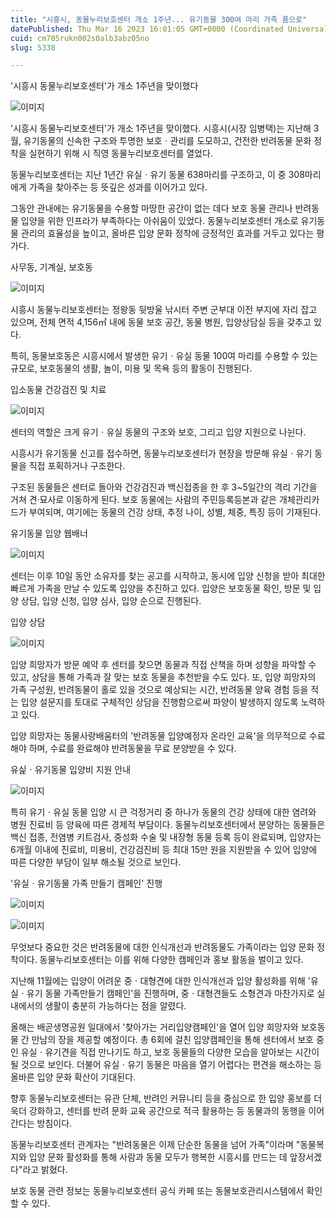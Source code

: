 ```yaml
---
title: "시흥시, 동물누리보호센터 개소 1주년... 유기동물 300여 마리 가족 품으로"
datePublished: Thu Mar 16 2023 16:01:05 GMT+0000 (Coordinated Universal Time)
cuid: cm705rukn002s0alb3abz05no
slug: 5338

---
```



'시흥시 동물누리보호센터'가 개소 1주년을 맞이했다

![이미지](https://cdn.hashnode.com/res/hashnode/image/upload/v1739258768139/af8fc605-c809-42c7-b89a-7af3ca4d2117.jpeg)

'시흥시 동물누리보호센터'가 개소 1주년을 맞이했다. 시흥시(시장 임병택)는 지난해 3월, 유기동물의 신속한 구조와 투명한 보호ㆍ관리를 도모하고, 건전한 반려동물 문화 정착을 실현하기 위해 시 직영 동물누리보호센터를 열었다.

동물누리보호센터는 지난 1년간 유실ㆍ유기 동물 638마리를 구조하고, 이 중 308마리에게 가족을 찾아주는 등 뜻깊은 성과를 이어가고 있다.

그동안 관내에는 유기동물을 수용할 마땅한 공간이 없는 데다 보호 동물 관리나 반려동물 입양을 위한 인프라가 부족하다는 아쉬움이 있었다. 동물누리보호센터 개소로 유기동물 관리의 효율성을 높이고, 올바른 입양 문화 정착에 긍정적인 효과를 거두고 있다는 평가다.

사무동, 기계실, 보호동

![이미지](https://cdn.hashnode.com/res/hashnode/image/upload/v1739258770250/5d07553b-4e9f-493a-8049-c8484c5fdc9a.jpeg)

시흥시 동물누리보호센터는 정왕동 뒷방울 낚시터 주변 군부대 이전 부지에 자리 잡고 있으며, 전체 면적 4,156㎡ 내에 동물 보호 공간, 동물 병원, 입양상담실 등을 갖추고 있다.

특히, 동물보호동은 시흥시에서 발생한 유기ㆍ유실 동물 100여 마리를 수용할 수 있는 규모로, 보호동물의 생활, 놀이, 미용 및 목욕 등의 활동이 진행된다.

입소동물 건강검진 및 치료

![이미지](https://cdn.hashnode.com/res/hashnode/image/upload/v1739258772219/393f45b1-1178-47c0-abed-606dba8c395c.jpeg)

센터의 역할은 크게 유기ㆍ유실 동물의 구조와 보호, 그리고 입양 지원으로 나뉜다.

시흥시가 유기동물 신고를 접수하면, 동물누리보호센터가 현장을 방문해 유실ㆍ유기 동물을 직접 포획하거나 구조한다.

구조된 동물들은 센터로 돌아와 건강검진과 백신접종을 한 후 3~5일간의 격리 기간을 거쳐 견·묘사로 이동하게 된다. 보호 동물에는 사람의 주민등록등본과 같은 개체관리카드가 부여되며, 여기에는 동물의 건강 상태, 추정 나이, 성별, 체중, 특징 등이 기재된다.

유기동물 입양 웹배너

![이미지](https://cdn.hashnode.com/res/hashnode/image/upload/v1739258773876/4edaf926-0237-4376-ac9e-b7e09e0b5aad.jpeg)

센터는 이후 10일 동안 소유자를 찾는 공고를 시작하고, 동시에 입양 신청을 받아 최대한 빠르게 가족을 만날 수 있도록 입양을 추진하고 있다. 입양은 보호동물 확인, 방문 및 입양 상담, 입양 신청, 입양 심사, 입양 순으로 진행된다.

입양 상담

![이미지](https://cdn.hashnode.com/res/hashnode/image/upload/v1739258776102/db2aab37-2506-4d7e-8996-d5f1ddcebf96.jpeg)

입양 희망자가 방문 예약 후 센터를 찾으면 동물과 직접 산책을 하며 성향을 파악할 수 있고, 상담을 통해 가족과 잘 맞는 보호 동물을 추천받을 수도 있다. 또, 입양 희망자의 가족 구성원, 반려동물이 홀로 있을 것으로 예상되는 시간, 반려동물 양육 경험 등을 적는 입양 설문지를 토대로 구체적인 상담을 진행함으로써 파양이 발생하지 않도록 노력하고 있다.

입양 희망자는 동물사랑배움터의 '반려동물 입양예정자 온라인 교육'을 의무적으로 수료해야 하며, 수료를 완료해야 반려동물을 무료 분양받을 수 있다.

유싩ㆍ유기동물 입양비 지원 안내

![이미지](https://cdn.hashnode.com/res/hashnode/image/upload/v1739258778010/9dd961b1-6d71-4e7a-8a39-f0e29122978e.jpeg)

특히 유기ㆍ유실 동물 입양 시 큰 걱정거리 중 하나가 동물의 건강 상태에 대한 염려와 병원 진료비 등 양육에 따른 경제적 부담이다. 동물누리보호센터에서 분양하는 동물들은 백신 접종, 전염병 키트검사, 중성화 수술 및 내장형 동물 등록 등이 완료되며, 입양자는 6개월 이내에 진료비, 미용비, 건강검진비 등 최대 15만 원을 지원받을 수 있어 입양에 따른 다양한 부담이 일부 해소될 것으로 보인다.

'유실ㆍ유기동물 가족 만들기 캠페인' 진행

![이미지](https://cdn.hashnode.com/res/hashnode/image/upload/v1739258780063/f466e587-e61b-4bf9-b324-760eeef35c82.jpeg)

![이미지](https://cdn.hashnode.com/res/hashnode/image/upload/v1739258782049/1493578a-99b1-44d5-837a-b28d8d97cbd7.jpeg)

무엇보다 중요한 것은 반려동물에 대한 인식개선과 반려동물도 가족이라는 입양 문화 정착이다. 동물누리보호센터는 이를 위해 다양한 캠페인과 홍보 활동을 벌이고 있다.

지난해 11월에는 입양이 어려운 중ㆍ대형견에 대한 인식개선과 입양 활성화를 위해 '유실ㆍ유기 동물 가족만들기 캠페인'을 진행하며, 중ㆍ대형견들도 소형견과 마찬가지로 실내에서의 생활이 충분히 가능하다는 점을 알렸다.

올해는 배곧생명공원 일대에서 '찾아가는 거리입양캠페인'을 열어 입양 희망자와 보호동물 간 만남의 장을 제공할 예정이다. 총 6회에 걸친 입양캠페인을 통해 센터에서 보호 중인 유실ㆍ유기견을 직접 만나기도 하고, 보호 동물들의 다양한 모습을 알아보는 시간이 될 것으로 보인다. 더불어 유실ㆍ유기 동물은 마음을 열기 어렵다는 편견을 해소하는 등 올바른 입양 문화 확산이 기대된다.

향후 동물누리보호센터는 유관 단체, 반려인 커뮤니티 등을 중심으로 한 입양 홍보를 더욱더 강화하고, 센터를 반려 문화 교육 공간으로 적극 활용하는 등 동물과의 동행을 이어간다는 방침이다.

동물누리보호센터 관계자는 "반려동물은 이제 단순한 동물을 넘어 가족"이라며 "동물복지와 입양 문화 활성화를 통해 사람과 동물 모두가 행복한 시흥시를 만드는 데 앞장서겠다"라고 밝혔다.

보호 동물 관련 정보는 동물누리보호센터 공식 카페 또는 동물보호관리시스템에서 확인할 수 있다.